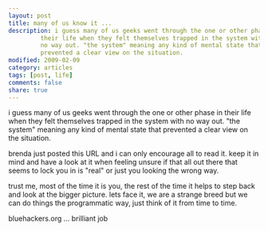 ```yaml
---
layout: post
title: many of us know it ...
description: i guess many of us geeks went through the one or other phase in
         their life when they felt themselves trapped in the system with
         no way out. "the system" meaning any kind of mental state that
         prevented a clear view on the situation.
modified: 2009-02-09
category: articles
tags: [post, life]
comments: false
share: true
---
```


i guess many of us geeks went through the one or other phase in their
life when they felt themselves trapped in the system with no way out.
"the system" meaning any kind of mental state that prevented a clear
view on the situation.

brenda just posted this URL and i can only encourage all to read it.
keep it in mind and have a look at it when feeling unsure if that all
out there that seems to lock you in is "real" or just you looking the
wrong way.

trust me, most of the time it is you, the rest of the time it helps to
step back and look at the bigger picture. lets face it, we are a strange
breed but we can do things the programmatic way, just think of it from
time to time.

bluehackers.org ... brilliant job
